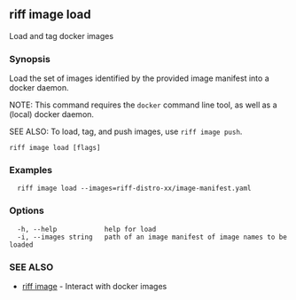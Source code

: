 ## riff image load

Load and tag docker images

### Synopsis

Load the set of images identified by the provided image manifest into a docker daemon.

NOTE: This command requires the `docker` command line tool, as well as a (local) docker daemon.

SEE ALSO: To load, tag, and push images, use `riff image push`.

```
riff image load [flags]
```

### Examples

```
  riff image load --images=riff-distro-xx/image-manifest.yaml
```

### Options

```
  -h, --help            help for load
  -i, --images string   path of an image manifest of image names to be loaded
```

### SEE ALSO

* [riff image](riff_image.md)	 - Interact with docker images

